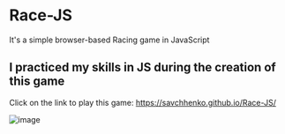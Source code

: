 # Race-JS
It's a simple browser-based Racing game in JavaScript

## I practiced my skills in JS during the creation of this game

Click on the link to play this game: https://savchhenko.github.io/Race-JS/

![image](https://user-images.githubusercontent.com/47991015/155691782-55d0e70c-bef2-4108-b838-795389529a48.png)
